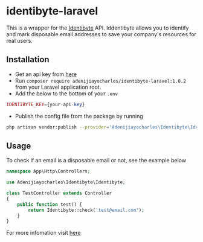 # identibyte-laravel
This is a wrapper for the [Identibyte](https://identibyte.com/) API. Iddentibyte allows you to identify and mark disposable email addresses to save your company's resources for real users.

## Installation
* Get an api key from [here](https://identibyte.com/)
* Run `composer require adenijiayocharles/identibyte-laravel:1.0.2` from your Laravel application root. 
* Add the below to the bottom of your `.env`
```php
IDENTIBYTE_KEY={your-api-key}
```
* Publish the config file from the package by running
```bash
php artisan vendor:publish --provider='Adenijiayocharles\Identibyte\IdentibyteServiceProvider'
```

## Usage
To check if an email is a disposable email or not, see the example below
```php
namespace App\Http\Controllers;

use Adenijiayocharles\Identibyte\Identibyte;

class TestController extends Controller
{
    public function test() {
        return Identibyte::check('test@email.com');
    }
}
```
For more infomation visit [here](https://identibyte.com/#docs)
